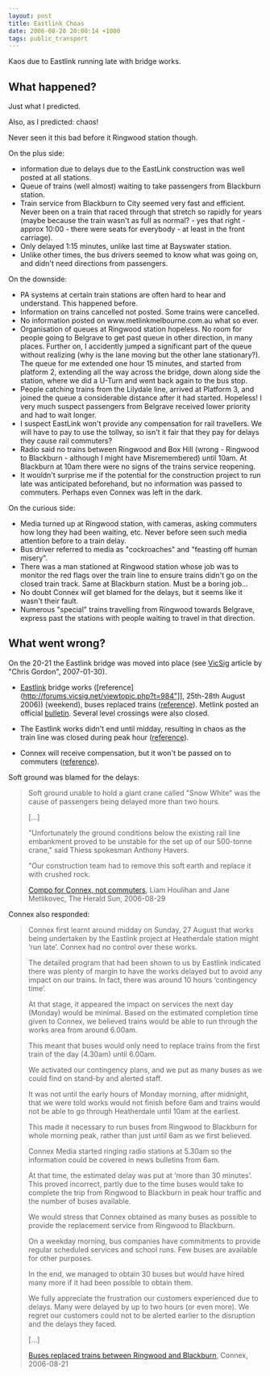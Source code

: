 ```yaml
---
layout: post
title: Eastlink Choas
date: 2006-08-28 20:00:14 +1000
tags: public_transport
---
```


Kaos due to Eastlink running late with bridge works.

## What happened?

Just what I predicted.

Also, as I predicted: chaos!

Never seen it this bad before it Ringwood station though.

On the plus side:
<ul>
	<li>information due to delays due to the EastLink construction was well posted at all stations.</li>
	<li>Queue of trains (well almost) waiting to take passengers from
Blackburn station.</li>
	<li>Train service from Blackburn to City seemed very fast and efficient. Never been on a train that raced through that stretch so rapidly for years (maybe because the train wasn't as full as normal? - yes that right - approx 10:00 - there were seats for everybody - at least in the front carriage).</li>
	<li>Only delayed 1:15 minutes, unlike last time at Bayswater station. </li>
	<li>Unlike other times, the bus drivers seemed to know what was going on, and didn't need directions from passengers.</li>
</ul>

On the downside:
<ul>
	<li>PA systems at certain train stations are often hard to hear and understand. This happened before.</li>
	<li>Information on trains cancelled not posted. Some trains were  cancelled.</li>
	<li>No information posted on www.metlinkmelbourne.com.au what so ever.</li>
	<li>Organisation of queues at Ringwood station hopeless. No room for people going to Belgrave to get past queue in other direction, in many places.  Further on, I accidently jumped a significant part of the queue without realizing (why is the lane moving but the other lane stationary?).  The queue for me extended one hour 15 minutes, and started from platform 2, extending all the way across the bridge, down along side the station, where we did a U-Turn and went back again to the bus stop.</li>
	<li> People catching trains from the Lilydale line, arrived at Platform 3, and joined the queue a considerable distance after it had started. Hopeless! I very much suspect passengers from Belgrave received lower priority and had to wait longer.</li>
	<li>I suspect EastLink won't provide any compensation for rail travellers. We will have to pay to use the tollway, so isn't it fair that they pay for delays they cause rail commuters?</li>
	<li>Radio said no trains between Ringwood and Box Hill (wrong - Ringwood to Blackburn - although I might have Misremembered) until 10am. At Blackburn at 10am there were no signs of the trains service
reopening.</li>
	<li>It wouldn't surprise me if the potential for the construction project to run late was anticipated beforehand, but no information was passed to commuters. Perhaps even Connex was left in the dark.</li>
</ul>

On the curious side:
<ul>
	<li>Media turned up at Ringwood station, with cameras, asking commuters how long they had been waiting, etc. Never before seen such media attention before to a train delay.</li>
	<li>Bus driver referred to media as "cockroaches" and "feasting off human misery".</li>
	<li>There was a man stationed at Ringwood station whose job was to monitor the red flags over the train line to ensure trains didn't go on the closed train track. Same at Blackburn station. Must be a boring job...</li>
	<li>No doubt Connex will get blamed for the delays, but it seems like it wasn't their fault.</li>
	<li>Numerous "special" trains travelling from Ringwood towards Belgrave, express past the stations with people waiting to travel in that direction.</li>
</ul>

## What went wrong?

On the 20-21 the Eastlink bridge was moved into place (see
[VicSig](http://www.vicsig.net/index.php?page=infrastructure&project=Eastlink)
article by "Chris Gordon", 2007-01-30).

* [Eastlink](http://wiki.microcomaustralia.com.au/transport/private/Eastlink/)
  bridge works ([reference](http://forums.vicsig.net/viewtopic.php?t=984"]],
  25th-28th August 2006)) (weekend), buses replaced trains
  ([reference](http://en.wikipedia.org/wiki/EastLink%2C_Melbourne)).
  Metlink posted an official
  [bulletin](http://www.metlinkmelbourne.com.au/latest_news/service_alteration_detail.php?id=3492).
  Several level crossings were also closed.

* The Eastlink works didn't end until midday, resulting in chaos as the train
  line was closed during peak hour
  ([reference](http://www.news.com.au/heraldsun/story/0,21985,20275525-2862,00.html)).
* Connex will receive compensation, but it won't be passed on to commuters
  ([reference](http://www.news.com.au/heraldsun/story/0,21985,20285099-661,00.html")).

Soft ground was blamed for the delays:

> Soft ground unable to hold a giant crane called "Snow White" was the cause of passengers being delayed more than two hours.
>
> [...]
>
> "Unfortunately the ground conditions below the existing rail line embankment proved to be unstable for the set up of our 500-tonne crane," said Thiess spokesman Anthony Havers.
>
> "Our construction team had to remove this soft earth and replace it with crushed rock.
>
> [Compo for Connex, not commuters](http://www.news.com.au/heraldsun/story/0,21985,20285099-661,00.html),
> Liam Houlihan and Jane Metlikovec, The Herald Sun, 2006-08-29

Connex also responded:

> Connex first learnt around midday on Sunday, 27 August that works being
> undertaken by the Eastlink project at Heatherdale station might ‘run late’.
> Connex had no control over these works.
>
> The detailed program that had been shown to us by Eastlink indicated there was plenty of margin to have the works delayed but to avoid any impact on our trains. In fact, there was around 10 hours ‘contingency time’.
>
> At that stage, it appeared the impact on services the next day (Monday) would be minimal. Based on the estimated completion time given to Connex, we believed trains would be able to run through the works area from around 6.00am.
>
> This meant that buses would only need to replace trains from the first train of the day (4.30am) until 6.00am.
>
> We activated our contingency plans, and we put as many buses as we could find on stand-by and alerted staff.
>
> It was not until the early hours of Monday morning, after midnight, that we were told works would not finish before 6am and trains would not be able to go through Heatherdale until 10am at the earliest.
>
> This made it necessary to run buses from Ringwood to Blackburn for whole morning peak, rather than just until 6am as we first believed.
>
> Connex Media started ringing radio stations at 5.30am so the information could be covered in news bulletins from 6am.
>
> At that time, the estimated delay was put at ‘more than 30 minutes’. This proved incorrect, partly due to the time buses would take to complete the trip from Ringwood to Blackburn in peak hour traffic and the number of buses available.
>
> We would stress that Connex obtained as many buses as possible to provide the replacement service from Ringwood to Blackburn.
>
> On a weekday morning, bus companies have commitments to provide regular scheduled services and school runs. Few buses are available for other purposes.
>
> In the end, we managed to obtain 30 buses but would have hired many more if it had been possible to obtain them.
>
> We fully appreciate the frustration our customers experienced due to delays. Many were delayed by up to two hours (or even more). We regret our customers could not to be alerted earlier to the disruption and the delays they faced.
>
> [...]
>
> [Buses replaced trains between Ringwood and Blackburn](http://www.connexmelbourne.com.au/news_connex/index_full.asp?thm=2&evn=289),
> Connex, 2006-08-21
